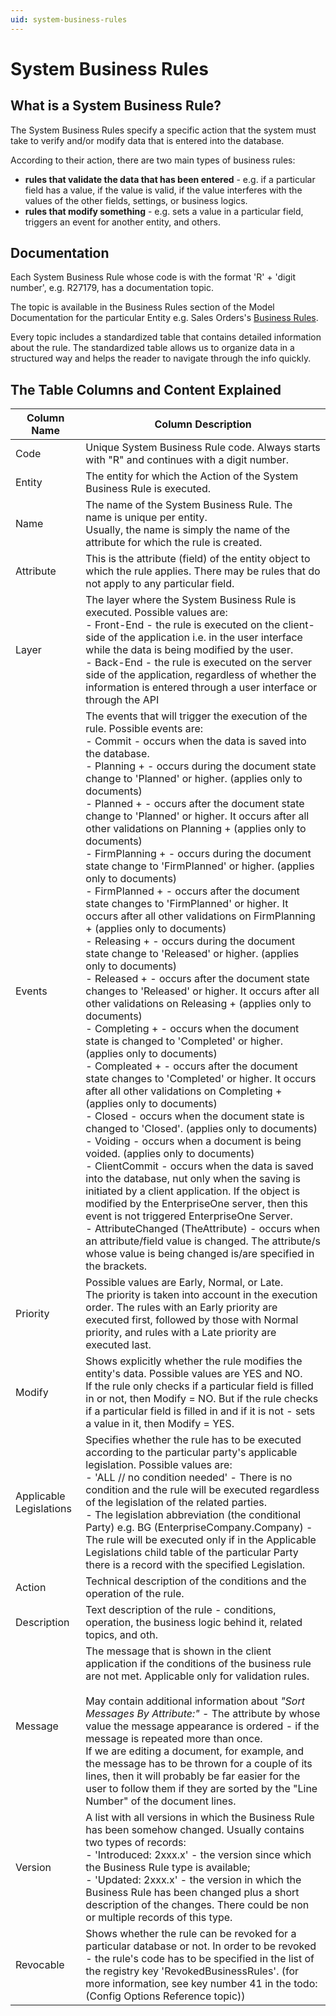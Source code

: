 ```yaml
---
uid: system-business-rules
---
```


# System Business Rules

## What is a System Business Rule?

The System Business Rules specify a specific action that the system must take to verify and/or modify data that is entered into the database.

Аccording to their аction, there are two main types of business rules:

- **rules that validate the data that has been entered** - e.g. if a particular field has a value, if the value is valid, if the value interferes with the values of the other fields, settings, or business logics.
- **rules that modify something** - e.g. sets a value in a particular field, triggers an event for another entity, and others.

## Documentation

Each System Business Rule whose code is with the format 'R' + 'digit number', e.g. R27179, has a documentation topic.

The topic is available in the Business Rules section of the Model Documentation for the particular Entity e.g. Sales Orders's [Business Rules](https://docs.erp.net/model/entities/Crm.Sales.SalesOrders.html#business-rules).

Every topic includes a standardized table that contains detailed information about the rule. The standardized table allows us to organize data in a structured way and helps the reader to navigate through the info quickly.

## The Table Columns and Content Explained

| Column Name | Column Description |
| ---- | ----- |
| Code | Unique System Business Rule code. Always starts with "R" and continues with a digit number. |
| Entity | The entity for which the Action of the System Business Rule is executed. |
| Name | The name of the System Business Rule. The name is unique per entity.<br/> Usually, the name is simply the name of the attribute for which the rule is created. |
| Attribute | This is the attribute (field) of the entity object to which the rule applies. There may be rules that do not apply to any particular field. |
| Layer | The layer where the System Business Rule is executed. Possible values are: <br/>- Front-End - the rule is executed on the client-side of the application i.e. in the user interface while the data is being modified by the user. <br/> - Back-End - the rule is executed on the server side of the application, regardless of whether the information is entered through a user interface or through the API |
| Events | The events that will trigger the execution of the rule. Possible events are: <br/>- Commit - occurs when the data is saved into the database. <br/>- Planning + - occurs during the document state change to 'Planned' or higher. (applies only to documents)<br/>- Planned + - occurs after the document state change to 'Planned' or higher. It occurs after all other validations on Planning + (applies only to documents)<br/>- FirmPlanning + - occurs during the document state change to 'FirmPlanned' or higher. (applies only to documents)<br/>- FirmPlanned + - occurs after the document state changes to 'FirmPlanned' or higher. It occurs after all other validations on FirmPlanning + (applies only to documents)<br/> - Releasing + - occurs during the document state change to 'Released' or higher. (applies only to documents)<br/> - Released + - occurs after the document state changes to 'Released' or higher. It occurs after all other validations on Releasing + (applies only to documents)<br/>- Completing + - occurs when the document state is changed to 'Completed' or higher. (applies only to documents)<br/> - Compleated + - occurs after the document state changes to 'Completed' or higher. It occurs after all other validations on Completing + (applies only to documents)<br/>- Closed - occurs when the document state is changed to 'Closed'. (applies only to documents)<br/>- Voiding - occurs when a document is being voided. (applies only to documents)<br/>- ClientCommit - occurs when the data is saved into the database, nut only when the saving is initiated by a client application. If the object is modified by the EnterpriseOne server, then this event is not triggered EnterpriseOne Server.<br/>- AttributeChanged (TheAttribute) - occurs when an attribute/field value is changed. The attribute/s whose value is being changed is/are specified in the brackets. |
| Priority | Possible values are Early, Normal, or Late. <br/> The priority is taken into account in the execution order. The rules with an Early priority are executed first, followed by those with Normal priority, and rules with a Late priority are executed last. |
| Modify | Shows explicitly whether the rule modifies the entity's data. Possible values are YES and NO. <br/> If the rule only checks if a particular field is filled in or not, then Modify = NO. But if the rule checks if a particular field is filled in and if it is not - sets a value in it, then Modify = YES. |
| Applicable Legislations | Specifies whether the rule has to be executed according to the particular party's applicable legislation. Possible values are:<br/> - 'ALL // no condition needed' - There is no condition and the rule will be executed regardless of the legislation of the related parties.<br/>- The legislation abbreviation (the conditional Party) e.g. BG (EnterpriseCompany.Company) - The rule will be executed only if in the Applicable Legislations child table of the particular Party there is a record with the specified Legislation. |
| Action | Technical description of the conditions and the operation of the rule. |
| Description | Text description of the rule - conditions, operation, the business logic behind it, related topics, and oth. |
| Message| The message that is shown in the client application if the conditions of the business rule are not met. Applicable only for validation rules. <br/><br/> May contain additional information about *"Sort Messages By Attribute:"* - Тhe attribute by whose value the message appearance is ordered - if the message is repeated more than once. <br/>If we are editing a document, for example, and the message has to be thrown for a couple of its lines, then it will probably be far easier for the user to follow them if they are sorted by the "Line Number" of the document lines. |
| Version | A list with all versions in which the Business Rule has been somehow changed. Usually contains two types of records: <br/>- 'Introduced: 2xxx.x' - the version since which the Business Rule type is available;<br/>- 'Updated: 2xxx.x' - the version in which the Business Rule has been changed plus a short description of the changes. There could be non or multiple records of this type. |
| Revocable | Shows whether the rule can be revoked for a particular database or not. In order to be revoked - the rule's code has to be specified in the list of the registry key 'RevokedBusinessRules'. (for more information, see key number 41 in the todo:(Config Options Reference topic)) |
